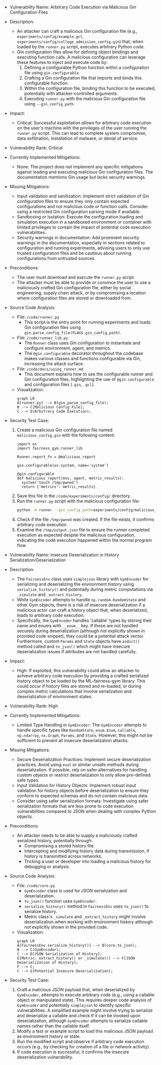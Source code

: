- Vulnerability Name: Arbitrary Code Execution via Malicious Gin Configuration Files
- Description:
    - An attacker can craft a malicious Gin configuration file (e.g., `experiments/config/example.gcl`, `experiments/config/college_admission_config.gin`) that, when loaded by the `runner.py` script, executes arbitrary Python code.
    - Gin configuration files allow for defining object bindings and executing function calls. A malicious configuration can leverage these features to inject and execute code by:
        1. Defining a configurable Python function within a configuration file using `gin.configurable`.
        2. Crafting a Gin configuration file that imports and binds this configurable function.
        3. Within the configuration file, binding this function to be executed, potentially with attacker-controlled arguments.
        4. Executing `runner.py` with the malicious Gin configuration file using `--gin_config_path`.
- Impact:
    - Critical: Successful exploitation allows for arbitrary code execution on the user's machine with the privileges of the user running the `runner.py` script. This can lead to complete system compromise, data exfiltration, installation of malware, or denial of service.
- Vulnerability Rank: Critical
- Currently Implemented Mitigations:
    - None: The project does not implement any specific mitigations against loading and executing malicious Gin configuration files. The documentation mentions Gin usage but lacks security warnings.
- Missing Mitigations:
    - Input validation and sanitization: Implement strict validation of Gin configuration files to ensure they only contain expected configurations and not malicious code or function calls. Consider using a restricted Gin configuration parsing mode if available.
    - Sandboxing or isolation: Execute the configuration loading and simulation execution in a sandboxed environment or container with limited privileges to contain the impact of potential code execution vulnerabilities.
    - Security warnings in documentation: Add prominent security warnings in the documentation, especially in sections related to configuration and running experiments, advising users to only use trusted configuration files and be cautious about running configurations from untrusted sources.
- Preconditions:
    - The user must download and execute the `runner.py` script.
    - The attacker must be able to provide or convince the user to use a maliciously crafted Gin configuration file, either by social engineering, supply chain attack, or by compromising a location where configuration files are stored or downloaded from.
- Source Code Analysis:
    - File: `/code/runner.py`
        - This script is the entry point for running experiments and loads Gin configuration files using `gin.parse_config_file(FLAGS.gin_config_path)`.
    - File: `/code/runner_lib.py`
        - The `Runner` class uses Gin configuration to instantiate and configure environment, agent, and metrics.
        - The `@gin.configurable` decorator throughout the codebase makes various classes and functions configurable via Gin, increasing the attack surface.
    - File: `/code/docs/using_runner.md`
        - This document explains how to use the configurable runner and Gin configuration files, highlighting the use of `@gin.configurable` and configuration files (`.gin`, `.gcl`).
    - Visualization:
        ```mermaid
        graph LR
        A[runner.py] --> B(gin.parse_config_file);
        B --> C[Malicious Config File];
        C --> D(Arbitrary Code Execution);
        ```
- Security Test Case:
    1. Create a malicious Gin configuration file named `malicious_config.gin` with the following content:
        ```gin
        import os
        import fairness_gym.runner_lib

        Runner.report_fn = @malicious_report

        gin.configurable(os.system, name='system')

        @gin.configurable
        def malicious_report(env, agent, metric_results):
          system('touch /tmp/pwned')
          return {'metrics': metric_results}
        ```
    2. Save this file in the `/code/experiments/config/` directory.
    3. Run the `runner.py` script with the malicious configuration file:
        ```bash
        python -m runner --gin_config_path=experiments/config/malicious_config.gin --output_path=/tmp/output.json
        ```
    4. Check if the file `/tmp/pwned` was created. If the file exists, it confirms arbitrary code execution.
    5. Examine the `/tmp/output.json` file to ensure the runner completed execution as expected despite the malicious configuration, indicating the code execution happened within the normal program flow.

- Vulnerability Name: Insecure Deserialization in History Serialization/Deserialization
- Description:
    - The `FairnessEnv` class uses `simplejson` library with `GymEncoder` for serializing and deserializing the environment history using `serialize_history()` and potentially during metric computations via `_simulate` and `_extract_history`.
    - While `GymEncoder` attempts to handle `np.random.RandomState` and other Gym objects, there is a risk of insecure deserialization if a malicious actor can craft a history object that, when deserialized, leads to arbitrary code execution.
    - Specifically, the `GymEncoder` handles 'callable' types by storing their name and enums with `__enum__` key. If these are not handled securely during deserialization (although not explicitly shown in provided code snippet), they could be a potential attack vector. Furthermore, custom `Params` and `State` objects have `asdict()` method called and `to_json()` which might have insecure deserialization issues if attributes are not handled carefully.
- Impact:
    - High: If exploited, this vulnerability could allow an attacker to achieve arbitrary code execution by providing a crafted serialized history object to be loaded by the ML-fairness-gym library. This could occur if history files are stored and re-loaded, or during complex metric calculations that involve serialization and deserialization of environment states.
- Vulnerability Rank: High
- Currently Implemented Mitigations:
    - Limited Type Handling in `GymEncoder`: The `GymEncoder` attempts to handle specific types like `RandomState`, `enum.Enum`, `callable`, `np.ndarray`, `nx.Graph`, `Params`, and `State`. However, this might not be sufficient to prevent all insecure deserialization attacks.
- Missing Mitigations:
    - Secure Deserialization Practices: Implement secure deserialization practices. Avoid using `eval` or similar unsafe methods during deserialization. If possible, rely on safer alternatives for handling custom objects or restrict deserialization to only allow pre-defined safe types.
    - Input Validation for History Objects: Implement robust input validation for history objects before deserialization to ensure they conform to expected schemas and do not contain malicious data.
    - Consider using safer serialization formats: Investigate using safer serialization formats that are less prone to code execution vulnerabilities compared to JSON when dealing with complex Python objects.
- Preconditions:
    - An attacker needs to be able to supply a maliciously crafted serialized history, potentially through:
        - Compromising a stored history file.
        - Intercepting and modifying history data during transmission, if history is transmitted across networks.
        - Tricking a user or developer into loading a malicious history for debugging or analysis.
- Source Code Analysis:
    - File: `/code/core.py`
        - `GymEncoder` class is used for JSON serialization and deserialization.
        - `to_json()` function uses `GymEncoder`.
        - `serialize_history()` method in `FairnessEnv` uses `to_json()` to serialize history.
        - Metric class's `_simulate` and `_extract_history` might involve deserialization when working with environment history although not explicitly shown in the provided code.
    - Visualization:
        ```mermaid
        graph LR
        A[FairnessEnv.serialize_history()] --> B(core.to_json);
        B --> C(GymEncoder);
        C --> D[JSON Serialization of History];
        E[Metric._extract_history() or _simulate()] --> F[JSON Deserialization of History];
        F --> C;
        C --> G(Potential Insecure Deserialization);
        ```
- Security Test Case:
    1. Craft a malicious JSON payload that, when deserialized by `GymEncoder`, attempts to execute arbitrary code (e.g., using a callable object or manipulated state). This requires deeper code analysis of `GymEncoder` and potentially `simplejson` to identify specific vulnerabilities. A simplified example might involve trying to serialize and deserialize a callable and check if it can be invoked upon deserialization, although `GymEncoder` attempts to serialize callable names rather than the callable itself.
    2. Modify a test or example script to load this malicious JSON payload as environment history or state.
    3. Run the modified script and observe if arbitrary code execution occurs (e.g., by checking for creation of a file or network activity).
    4. If code execution is successful, it confirms the insecure deserialization vulnerability.